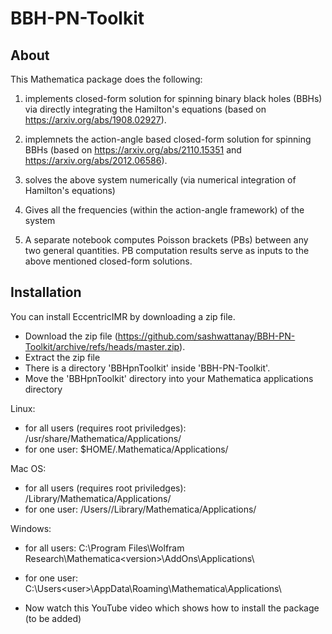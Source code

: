 # BBH-PN-Toolkit

## About

This Mathematica package does the following:

1. implements closed-form solution for spinning binary black holes (BBHs) via directly integrating the Hamilton's equations (based on https://arxiv.org/abs/1908.02927).

2. implemnets the action-angle based closed-form solution for spinning BBHs (based on https://arxiv.org/abs/2110.15351 and https://arxiv.org/abs/2012.06586).

3. solves the above system numerically (via numerical integration of Hamilton's equations)

4. Gives all the frequencies (within the action-angle framework) of the system

5. A separate notebook computes Poisson brackets (PBs) between any two general quantities. PB computation results serve as inputs to the above mentioned closed-form solutions.



## Installation

You can install EccentricIMR by downloading a zip file.

- Download the zip file (https://github.com/sashwattanay/BBH-PN-Toolkit/archive/refs/heads/master.zip).
- Extract the zip file
- There is a directory 'BBHpnToolkit' inside 'BBH-PN-Toolkit'.
- Move the 'BBHpnToolkit' directory into your Mathematica applications directory

Linux:
   - for all users (requires root priviledges): /usr/share/Mathematica/Applications/
   - for one user: $HOME/.Mathematica/Applications/
   
Mac OS:
   - for all users (requires root priviledges): /Library/Mathematica/Applications/
   - for one user: /Users/<user>/Library/Mathematica/Applications/
  
Windows:
   - for all users: C:\Program Files\Wolfram Research\Mathematica\<version>\AddOns\Applications\
   - for one user: C:\Users\<user>\AppData\Roaming\Mathematica\Applications\
  
- Now watch this YouTube video which shows how to install the package (to be added)
